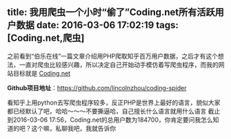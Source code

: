 title: 我用爬虫一个小时“偷了”Coding.net所有活跃用户数据
date: 2016-03-06 17:02:19
tags: [Coding.net,爬虫]
---
之前看到“伯乐在线”一篇文章介绍用PHP爬取知乎百万用户数据，之后才有这个想法，一直对爬虫比较感兴趣，所以决定自己开始动手模仿着写爬虫程序，而我的网站目标就是 [Coding.net](https://coding.net/) 

**Github项目地址**：https://github.com/lincolnzhou/coding-spider

看知乎上用python去写爬虫程序较多，反正PHP是世界上最好的语言，貌似大家都已经默认了吧，哈哈～～～不要撕逼哈，自己擅长什么语言就用什么语言
截止到2016-03-06 17:56，Coding.net的总用户数为184700，你肯定要问我怎么知道的吧？这个嘛，私聊我吧，我就告诉你

